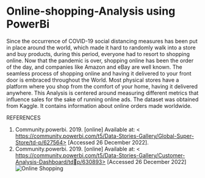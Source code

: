 # Online-shopping-Analysis using PowerBi
Since the occurrence of COVID-19 social distancing measures has been put in place 
around the world, which made it hard to randomly walk into a store and buy 
products, during this period, everyone had to resort to shopping online. Now that 
the pandemic is over, shopping online has been the order of the day, and companies 
like Amazon and eBay are well known. The seamless process of shopping online and 
having it delivered to your front door is embraced throughout the World. Most 
physical stores have a platform where you shop from the comfort of your home, 
having it delivered anywhere. This Analysis is centered around measuring different 
metrics that influence sales for the sake of running online ads.
The dataset was obtained from Kaggle. It contains information 
about online orders made worldwide. 

REFERENCES
1. Community.powerbi. 2019. [online] Available at: 
< https://community.powerbi.com/t5/Data-Stories-Gallery/Global-Super-Store/td-p/627564> 
[Accessed 26 December 2022].
2. Community.powerbi. 2019. [online] Available at: 
< https://community.powerbi.com/t5/Data-Stories-Gallery/Customer-Analysis-Dashboard/tdp/630893> 
[Accessed 26 December 2022]
![Online Shopping](https://user-images.githubusercontent.com/61271340/224816639-92f5eff3-1021-455a-856c-520c13f21936.png)
